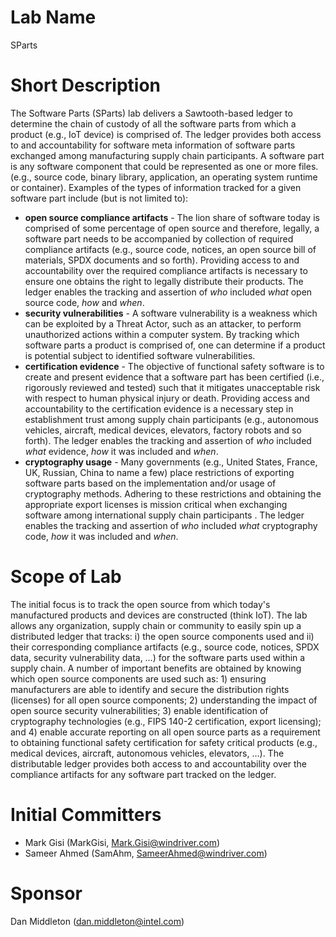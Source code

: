 # Lab Name

SParts

# Short Description

The Software Parts (SParts) lab delivers a Sawtooth-based ledger to determine the chain of custody of all the software parts from which a product (e.g., IoT device) is comprised of. The ledger provides both access to and accountability for software meta information of software parts exchanged among manufacturing supply chain participants. A software part is any software component that could be represented as one or more files. (e.g., source code, binary library, application, an operating system runtime or container). Examples of the types of information tracked for a given software part include (but is not limited to):

- **open source compliance artifacts** - The lion share of software today is comprised of some percentage of open source and therefore, legally, a software part needs to be accompanied by collection of required compliance artifacts (e.g., source code, notices, an open source bill of materials, SPDX documents and so forth). Providing access to and accountability over the required compliance artifacts  is necessary to ensure one obtains the right to legally distribute their products.  The ledger enables the tracking and assertion of *who* included *what* open source code, *how* and *when*.
- **security vulnerabilities** - A software vulnerability is a weakness which can be exploited by a Threat Actor, such as an attacker, to perform unauthorized actions within a computer system. By tracking which software parts a product is comprised of, one can determine if a product is potential subject to identified software vulnerabilities.
- **certification evidence** - The objective of functional safety software is to create and present evidence that a software part has been certified  (i.e., rigorously reviewed and tested) such that it mitigates unacceptable risk with respect to human physical injury or death. Providing access and accountability to the certification evidence is a necessary step in establishment trust among supply chain participants (e.g., autonomous vehicles, aircraft, medical devices, elevators, factory robots and so forth). The ledger enables the tracking and assertion of *who* included *what* evidence, *how* it was included and *when*. 
- **cryptography usage** - Many governments (e.g., United States, France, UK, Russian, China to name a few)  place restrictions of exporting software parts based on the implementation and/or usage of cryptography methods. Adhering to these restrictions and obtaining the  appropriate export licenses is mission critical when exchanging software among international supply chain participants . The ledger enables the tracking and assertion of *who* included *what* cryptography code, *how* it was included and *when*. 

# Scope of Lab

The initial focus is to track the open source from which today's manufactured products and devices are constructed (think IoT). The lab allows any organization, supply chain or community to easily spin up a distributed ledger that tracks: i) the open source components used and ii) their corresponding compliance artifacts (e.g., source code, notices, SPDX data, security vulnerability data, …) for the software parts used within a supply chain. A number of important benefits are obtained by knowing which open source components are used such as: 1) ensuring manufacturers are able to identify and secure the distribution rights (licenses) for all open source components; 2) understanding the impact of open source security vulnerabilities; 3) enable identification of cryptography technologies (e.g., FIPS 140-2 certification, export licensing); and 4) enable accurate reporting on all open source parts as a requirement to obtaining functional safety certification for safety critical products (e.g., medical devices, aircraft, autonomous vehicles, elevators, …). The distributable ledger provides both access to and accountability over the compliance artifacts for any software part tracked on the ledger. 

# Initial Committers

* Mark Gisi (MarkGisi, Mark.Gisi@windriver.com)
* Sameer Ahmed (SamAhm, SameerAhmed@windriver.com)

# Sponsor

Dan Middleton (dan.middleton@intel.com)


